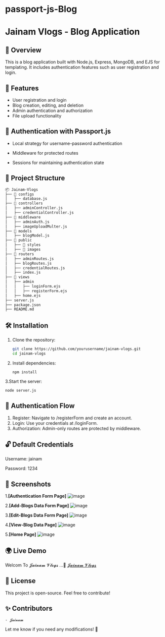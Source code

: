 ﻿# passport-js-Blog

# Jainam Vlogs - Blog Application

## 📌 Overview
This is a blog application built with Node.js, Express, MongoDB, and EJS for templating. It includes authentication features such as user registration and login.

## 🚀 Features
- User registration and login
- Blog creation, editing, and deletion
- Admin authentication and authorization
- File upload functionality

## 💂 Authentication with Passport.js

- Local strategy for username-password authentication

- Middleware for protected routes

- Sessions for maintaining authentication state

## 📂 Project Structure

```sh
📦 Jainam-Vlogs
├── 📂 configs
│   ├── database.js
├── 📂 controllers
│   ├── adminController.js
│   ├── credentialController.js
├── 📂 middleware
│   ├── adminAuth.js
│   ├── imageUploadMulter.js
├── 📂 models
│   ├── blogModel.js
├── 📂 public
│   ├── 📂 styles
│   ├── 📂 images
├── 📂 routers
│   ├── adminRoutes.js
│   ├── blogRoutes.js
│   ├── credentialRoutes.js
│   ├── index.js
├── 📂 views
│   ├── admin
│   │   ├── loginForm.ejs
│   │   ├── registerForm.ejs
│   ├── home.ejs
├── server.js
├── package.json
├── README.md

```


## 🛠️ Installation
1. Clone the repository:
   ```bash
   git clone https://github.com/yourusername/jainam-vlogs.git
   cd jainam-vlogs
2. Install dependencies:
   ```base
   npm install
3.Start the server:
   ```bash
   node server.js
   ```

## 🔑 Authentication Flow

1. Register: Navigate to /registerForm and create an account.
2. Login: Use your credentials at /loginForm.
3. Authorization: Admin-only routes are protected by middleware.

## 🔓 Default Credentials

Username: jainam

Password: 1234

## 📸 Screenshots

1.**[Authentication Form Page]**  ![image](https://github.com/user-attachments/assets/1f259ba4-4be6-415e-b486-3c78f26b46b0) <!-- Add screenshots in a 'screenshots' folder -->

2.**[Add-Blogs Data Form Page]**  ![image](https://github.com/user-attachments/assets/738db8cb-138c-43ec-b26d-de099bb8d720) <!-- Add screenshots in a 'screenshots' folder -->

3.**[Edit-Blogs Data Form Page]**  ![image](https://github.com/user-attachments/assets/45d8ae99-baa9-48c7-942b-dfb9722061a2) <!-- Add screenshots in a 'screenshots' folder -->

4.**[View-Blog Data Page]**  ![image](https://github.com/user-attachments/assets/9e6f03f5-37f2-4ce3-a731-5614dfff3ca0) <!-- Add screenshots in a 'screenshots' folder -->

5.**[Home Page]**  ![image](https://github.com/user-attachments/assets/a830cd23-62d5-4304-bf91-db5148a25665) <!-- Add screenshots in a 'screenshots' folder -->

## 🌍 Live Demo

Welcom To 𝓙𝓪𝓲𝓷𝓪𝓶 𝓥𝓵𝓸𝓰𝓼 ...🚀 [𝓙𝓪𝓲𝓷𝓪𝓶 𝓥𝓵𝓸𝓰𝓼](https://passport-js-8mon.onrender.com) <!-- Replace with actual hosted link -->

## 📜 License

This project is open-source. Feel free to contribute!

## ✨ **Contributors**
    - 𝓙𝓪𝓲𝓷𝓪𝓶 

Let me know if you need any modifications! 🚀
